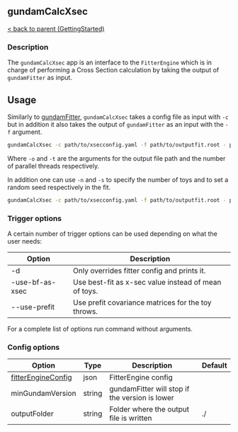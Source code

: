 ## gundamCalcXsec
[< back to parent (GettingStarted)](../GettingStarted.md)
### Description 

The `gundamCalcXsec` app is an interface to the `FitterEngine` which is in charge of performing a Cross Section calculation by taking the output of `gundamFitter` as input. 

## Usage

Similarly to [gundamFitter](gundamFitter.md), `gundamCalcXsec` takes a config file as input with `-c` but in addition it also takes the output of `gundamFitter` as an input with the `-f` argument.
```bash
gundamCalcXsec -c path/to/xsecconfig.yaml -f path/to/outputfit.root - path/to/output.root -t 12
```
Where `-o` and `-t` are the arguments for the output file path and the number of parallel threads respectively. 

In addition one can use `-n` and `-s` to specify the number of toys and to set a random seed respectively in the fit. 
```bash
gundamCalcXsec -c path/to/xsecconfig.yaml -f path/to/outputfit.root - path/to/output.root -t 12 -n 100 -s 5
```
### Trigger options

A certain number of trigger options can be used depending  on what the user needs:

| Option          | Description                                          |
| --------------- | ---------------------------------------------------- |
| -d              | Only overrides fitter config and prints it.          |
| -use-bf-as-xsec | Use best-fit as x-sec value instead of mean of toys. |
| --use-prefit    | Use prefit covariance matrices for the toy throws.   |

For a complete list of options run command without arguments.

### Config options

| Option                                                 | Type         | Description                                                     | Default |
|--------------------------------------------------------|--------------|-----------------------------------------------------------------|---------|
| [fitterEngineConfig](../configuration/FitterEngine.md) | json         | FitterEngine config                                             |         |
| minGundamVersion                                       | string       | gundamFitter will stop if the version is lower                  |         |
| outputFolder                                           | string       | Folder where the output file is written                         | ./      |

